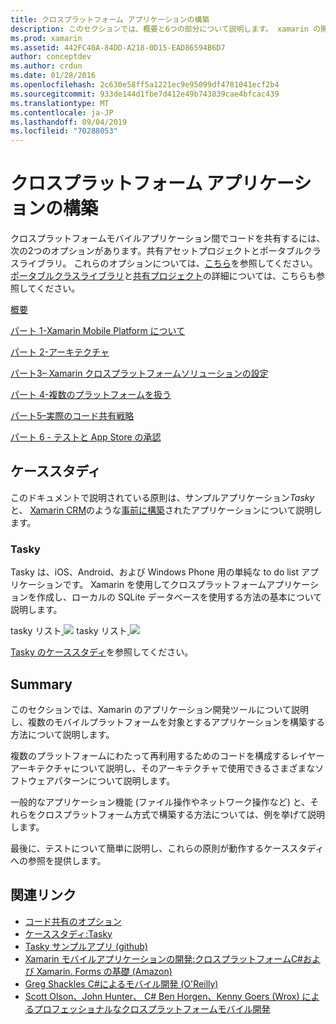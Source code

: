```yaml
---
title: クロスプラットフォーム アプリケーションの構築
description: このセクションでは、概要と6つの部分について説明します。 xamarin の開発プラットフォームを使用してアプリケーションを構築する方法については、Xamarin の機能を理解してモバイルアプリを設計し、さまざまなアプリストアにテストして展開する方法について説明します。
ms.prod: xamarin
ms.assetid: 442FC40A-84DD-A218-0D15-EAD86594B6D7
author: conceptdev
ms.author: crdun
ms.date: 01/28/2016
ms.openlocfilehash: 2c630e58ff5a1221ec9e95099df4781041ecf2b4
ms.sourcegitcommit: 933de144d1fbe7d412e49b743839cae4bfcac439
ms.translationtype: MT
ms.contentlocale: ja-JP
ms.lasthandoff: 09/04/2019
ms.locfileid: "70288053"
---
```

# <a name="building-cross-platform-applications"></a>クロスプラットフォーム アプリケーションの構築

クロスプラットフォームモバイルアプリケーション間でコードを共有するには、次の2つのオプションがあります。共有アセットプロジェクトとポータブルクラスライブラリ。 これらのオプションについては、[こちら](~/cross-platform/app-fundamentals/code-sharing.md)を参照してください。[ポータブルクラスライブラリ](~/cross-platform/app-fundamentals/pcl.md)と[共有プロジェクト](~/cross-platform/app-fundamentals/shared-projects.md)の詳細については、こちらも参照してください。

<a name="Sections" />

 [概要](~/cross-platform/app-fundamentals/building-cross-platform-applications/overview.md)

 [パート 1-Xamarin Mobile Platform について](~/cross-platform/app-fundamentals/building-cross-platform-applications/understanding-the-xamarin-mobile-platform.md)

 [パート 2-アーキテクチャ](~/cross-platform/app-fundamentals/building-cross-platform-applications/architecture.md)

 [パート3– Xamarin クロスプラットフォームソリューションの設定](~/cross-platform/app-fundamentals/building-cross-platform-applications/setting-up-a-xamarin-cross-platform-solution.md)

 [パート 4-複数のプラットフォームを扱う](~/cross-platform/app-fundamentals/building-cross-platform-applications/platform-divergence-abstraction-divergent-implementation.md)

 [パート5–実際のコード共有戦略](~/cross-platform/app-fundamentals/building-cross-platform-applications/practical-code-sharing-strategies.md)

 [パート 6 - テストと App Store の承認](~/cross-platform/app-fundamentals/building-cross-platform-applications/testing-and-app-store-approvals.md)

 <a name="Cross-Platform_Mobile_Application_Case_Studies" />

## <a name="case-studies"></a>ケーススタディ

このドキュメントで説明されている原則は、サンプルアプリケーション*Tasky*と、 [Xamarin CRM](https://xamarin.com/prebuilt/#xamarincrm)のような[事前に構築](https://xamarin.com/prebuilt)されたアプリケーションについて説明します。

 <a name="Tasky" />

### <a name="tasky"></a>Tasky

Tasky は、iOS、Android、および Windows Phone 用の単純な to do list アプリケーションです。
Xamarin を使用してクロスプラットフォームアプリケーションを作成し、ローカルの SQLite データベースを使用する方法の基本について説明します。

 tasky リスト[ ![](images/iphone-list-sml.png)](images/iphone-list.png#lightbox) tasky リスト[ ![](images/iphone-list-sml.png)](images/iphone-list.png#lightbox)

[Tasky のケーススタディ](~/cross-platform/app-fundamentals/building-cross-platform-applications/case-study-tasky.md)を参照してください。

## <a name="summary"></a>Summary

このセクションでは、Xamarin のアプリケーション開発ツールについて説明し、複数のモバイルプラットフォームを対象とするアプリケーションを構築する方法について説明します。

複数のプラットフォームにわたって再利用するためのコードを構成するレイヤーアーキテクチャについて説明し、そのアーキテクチャで使用できるさまざまなソフトウェアパターンについて説明します。

一般的なアプリケーション機能 (ファイル操作やネットワーク操作など) と、それらをクロスプラットフォーム方式で構築する方法については、例を挙げて説明します。

最後に、テストについて簡単に説明し、これらの原則が動作するケーススタディへの参照を提供します。

## <a name="related-links"></a>関連リンク

- [コード共有のオプション](~/cross-platform/app-fundamentals/code-sharing.md)
- [ケーススタディ:Tasky](~/cross-platform/app-fundamentals/building-cross-platform-applications/case-study-tasky.md)
- [Tasky サンプルアプリ (github)](https://docs.microsoft.com/samples/xamarin/mobile-samples/taskyportable/)
- [Xamarin モバイルアプリケーションの開発:クロスプラットフォームC#および Xamarin. Forms の基礎 (Amazon)](http://www.amazon.com/Xamarin-Mobile-Application-Development-Cross-Platform/dp/1484202155/)
- [Greg Shackles C#によるモバイル開発 (O'Reilly)](http://shop.oreilly.com/product/0636920024002.do)
- [Scott Olson、John Hunter、 C# Ben Horgen、Kenny Goers (Wrox) によるプロフェッショナルなクロスプラットフォームモバイル開発](http://www.wrox.com/WileyCDA/WroxTitle/Professional-Cross-Platform-Mobile-Development-in-C-.productCd-1118157702.html)
